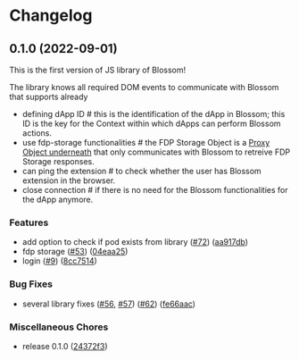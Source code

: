# Changelog

## 0.1.0 (2022-09-01)

This is the first version of JS library of Blossom!

The library knows all required DOM events to communicate with Blossom that supports already
- defining dApp ID # this is the identification of the dApp in Blossom; this ID is the key for the Context within which dApps can perform Blossom actions.
- use fdp-storage functionalities # the FDP Storage Object is a [Proxy Object underneath](https://github.com/fairDataSociety/blossom/issues/19) that only 
	communicates with Blossom to retreive FDP Storage responses.
- can ping the extension # to check whether the user has Blossom extension in the browser.
- close connection # if there is no need for the Blossom functionalities for the dApp anymore.

### Features

* add option to check if pod exists from library ([#72](https://github.com/fairDataSociety/blossom/issues/72)) ([aa917db](https://github.com/fairDataSociety/blossom/commit/aa917db701cbf6f4d7771d7cc7adbf014790a479))
* fdp storage ([#53](https://github.com/fairDataSociety/blossom/issues/53)) ([04eaa25](https://github.com/fairDataSociety/blossom/commit/04eaa250ed2823067001f8a923d3db74c10f426d))
* login ([#9](https://github.com/fairDataSociety/blossom/issues/9)) ([8cc7514](https://github.com/fairDataSociety/blossom/commit/8cc75140e38bc341d2c6edaa7bf4203500d35e22))


### Bug Fixes

* several library fixes ([#56](https://github.com/fairDataSociety/blossom/issues/56), [#57](https://github.com/fairDataSociety/blossom/issues/57)) ([#62](https://github.com/fairDataSociety/blossom/issues/62)) ([fe66aac](https://github.com/fairDataSociety/blossom/commit/fe66aac75528684017fd7e74a735af5011d07f91))


### Miscellaneous Chores

* release 0.1.0 ([24372f3](https://github.com/fairDataSociety/blossom/commit/24372f31cf9237902129ca9ed2e0588423e0cb9e))

